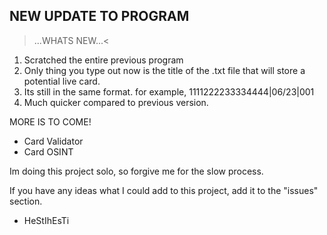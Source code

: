 ##      NEW UPDATE TO PROGRAM    

> ...WHATS NEW...<
1. Scratched the entire previous program
2. Only thing you type out now is the title of the .txt file that will store a potential live card.
3. Its still in the same format. for example, 1111222233334444|06/23|001
4. Much quicker compared to previous version.

MORE IS TO COME!
- Card Validator
- Card OSINT


Im doing this project solo, so forgive me for the slow process.

If you have any ideas what I could add to this project, add it to the "issues" section.

  - HeStIhEsTi
